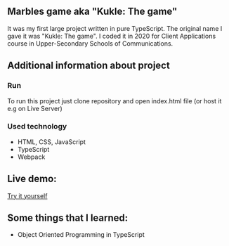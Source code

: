 ## Marbles game aka "Kukle: The game"
It was my first large project written in pure TypeScript. The original name I gave it was "Kukle: The game".
I coded it in 2020 for Client Applications course in Upper-Secondary Schools of Communications.
## Additional information about project
### Run
To run this project just clone repository and open index.html file (or host it e.g on Live Server)
### Used technology
- HTML, CSS, JavaScript
- TypeScript
- Webpack
## Live demo:
[Try it yourself](https://xramzes.com/marbles-game/)
## Some things that I learned:
- Object Oriented Programming in TypeScript